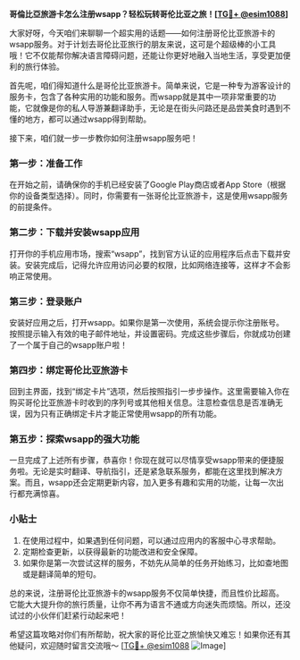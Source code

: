 **哥倫比亞旅游卡怎么注册wsapp？轻松玩转哥伦比亚之旅！[[TG💪+ @esim1088](https://t.me/s/esim1088)]**

大家好呀，今天咱们来聊聊一个超实用的话题——如何注册哥伦比亚旅游卡的wsapp服务。对于计划去哥伦比亚旅行的朋友来说，这可是个超级棒的小工具哦！它不仅能帮你解决语言障碍问题，还能让你更好地融入当地生活，享受更加便利的旅行体验。

首先呢，咱们得知道什么是哥伦比亚旅游卡。简单来说，它是一种专为游客设计的服务卡，包含了各种实用的功能和服务。而wsapp就是其中一项非常重要的功能，它就像是你的私人导游兼翻译助手，无论是在街头问路还是品尝美食时遇到不懂的地方，都可以通过wsapp得到帮助。

接下来，咱们就一步一步教你如何注册wsapp服务吧！

### **第一步：准备工作**
在开始之前，请确保你的手机已经安装了Google Play商店或者App Store（根据你的设备类型选择）。同时，你需要有一张哥伦比亚旅游卡，这是使用wsapp服务的前提条件。

### **第二步：下载并安装wsapp应用**
打开你的手机应用市场，搜索“wsapp”，找到官方认证的应用程序后点击下载并安装。安装完成后，记得允许应用访问必要的权限，比如网络连接等，这样才不会影响正常使用。

### **第三步：登录账户**
安装好应用之后，打开wsapp。如果你是第一次使用，系统会提示你注册账号。按照提示输入有效的电子邮件地址，并设置密码。完成这些步骤后，你就成功创建了一个属于自己的wsapp账户啦！

### **第四步：绑定哥伦比亚旅游卡**
回到主界面，找到“绑定卡片”选项，然后按照指引一步步操作。这里需要输入你在购买哥伦比亚旅游卡时收到的序列号或其他相关信息。注意检查信息是否准确无误，因为只有正确绑定卡片才能正常使用wsapp的所有功能。

### **第五步：探索wsapp的强大功能**
一旦完成了上述所有步骤，恭喜你！你现在就可以尽情享受wsapp带来的便捷服务啦。无论是实时翻译、导航指引，还是紧急联系服务，都能在这里找到解决方案。而且，wsapp还会定期更新内容，加入更多有趣和实用的功能，让每一次出行都充满惊喜。

### **小贴士**
1. 在使用过程中，如果遇到任何问题，可以通过应用内的客服中心寻求帮助。
2. 定期检查更新，以获得最新的功能改进和安全保障。
3. 如果你是第一次尝试这样的服务，不妨先从简单的任务开始练习，比如查地图或是翻译简单的短句。

总的来说，注册哥伦比亚旅游卡的wsapp服务不仅简单快捷，而且性价比超高。它能大大提升你的旅行质量，让你不再为语言不通或方向迷失而烦恼。所以，还没试过的小伙伴们赶紧行动起来吧！

希望这篇攻略对你们有所帮助，祝大家的哥伦比亚之旅愉快又难忘！如果你还有其他疑问，欢迎随时留言交流哦～ [[TG💪+ @esim1088](https://t.me/s/esim1088) ![Image](https://i.postimg.cc/4NQfJmqS/Snipaste-2025-05-13-00-14-12.png)]